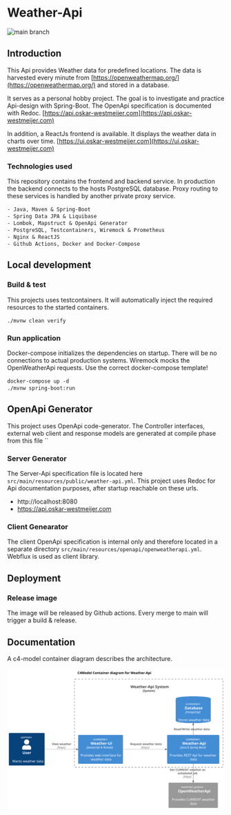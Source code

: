 # Weather-Api

![main branch](https://github.com/OskarWestmeijer/weather-api/actions/workflows/main-build-test-release-deploy.yml/badge.svg)

## Introduction

This Api provides Weather data for predefined locations. The data is harvested every minute
from [https://openweathermap.org/](https://openweathermap.org/) and stored in a database.

It serves as a personal hobby project. The goal is to investigate and practice Api-design with Spring-Boot.
The OpenApi specification is documented with Redoc. [https://api.oskar-westmeijer.com](https://api.oskar-westmeijer.com)

In addition, a ReactJs frontend is available. It displays the weather data in charts over
time. [https://ui.oskar-westmeijer.com](https://ui.oskar-westmeijer.com)

### Technologies used

This repository contains the frontend and backend service. In production the backend connects to the hosts PostgreSQL database.
Proxy routing to these services is handled by another private proxy service.

```
- Java, Maven & Spring-Boot
- Spring Data JPA & Liquibase 
- Lombok, Mapstruct & OpenApi Generator 
- PostgreSQL, Testcontainers, Wiremock & Prometheus
- Nginx & ReactJS
- Github Actions, Docker and Docker-Compose
```

## Local development

### Build & test

This projects uses testcontainers. It will automatically inject the required resources to the started containers.

```
./mvnw clean verify
```

### Run application

Docker-compose initializes the dependencies on startup. There will be no connections to actual production systems.
Wiremock mocks the OpenWeatherApi requests. Use the correct docker-compose template!

```
docker-compose up -d
./mvnw spring-boot:run 
```

## OpenApi Generator

This project uses OpenApi code-generator. The Controller interfaces, external web client and response models are generated at compile phase
from this file ``

### Server Generator

The Server-Api specification file is located here `src/main/resources/public/weather-api.yml`. This project uses Redoc for Api documentation
purposes, after startup reachable on these urls.

- http://localhost:8080
- https://api.oskar-westmeijer.com

### Client Genearator

The client OpenApi specification is internal only and therefore located in a separate
directory `src/main/resources/openapi/openweatherapi.yml`. Webflux is used as
client library.

## Deployment

### Release image

The image will be released by Github actions. Every merge to main will trigger a build & release.

## Documentation

A c4-model container diagram describes the architecture.

![Alt c4-model system context diagram](frontend/public/images/c4_container.svg)
